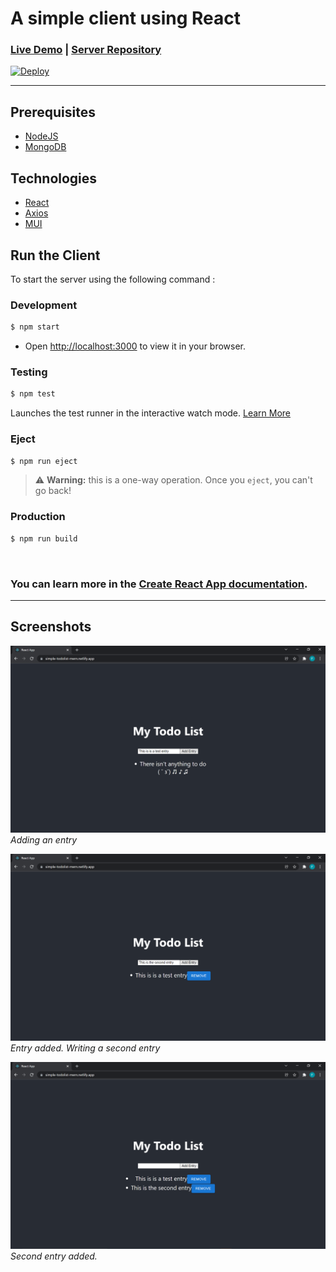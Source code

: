 A simple client using React
==============

### [Live Demo](https://simple-todolist-mern.netlify.app/) | [Server Repository](https://github.com/Finneasles/simple-todo-app-server)

[![Deploy](https://www.netlify.com/img/deploy/button.svg)](https://app.netlify.com/start/deploy?repository=https://github.com/Finneasles/simple-mern-todo-app-client
) 

---

## Prerequisites 
* [NodeJS](https://nodejs.org/en/)
* [MongoDB](https://www.mongodb.com/atlas/database)

## Technologies 
* [React](https://reactjs.org/)
* [Axios](https://axios-http.com/)
* [MUI](https://mui.com/)

## Run the Client
To start the server using the following command :

### Development
``` bash
$ npm start
```
- Open [http://localhost:3000](http://localhost:3000) to view it in your browser.

### Testing
``` bash
$ npm test
```
Launches the test runner in the interactive watch mode. [Learn More](https://facebook.github.io/create-react-app/docs/running-tests)

### Eject
``` bash
$ npm run eject
```
> ⚠️ **Warning:** this is a one-way operation. Once you `eject`, you can't go back!

### Production
``` bash
$ npm run build
```
<br>


### You can learn more in the [Create React App documentation](https://facebook.github.io/create-react-app/docs/getting-started).

---

## Screenshots 

![Get data screenshot](./screenshots/screenshot-1-img.png)
*Adding an entry*


![Post screenshot](./screenshots/screenshot-2-img.png)
*Entry added. Writing a second entry*


![Entry results screenshot](./screenshots/screenshot-3-img.png)
*Second entry added.*


